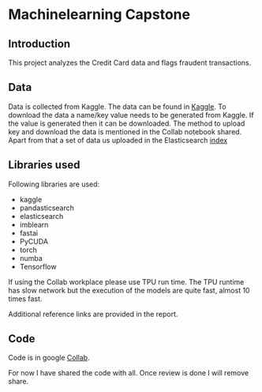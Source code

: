 # Machinelearning Capstone

## Introduction

This project analyzes the Credit Card data and flags fraudent transactions.

## Data

Data is collected from Kaggle. The data can be found in [Kaggle](https://www.kaggle.com/mlg-ulb/creditcardfraud). To download the data a name/key value needs to be generated from Kaggle. If the value is generated then it can be downloaded. The method to upload key and download the data is mentioned in the Collab notebook shared. Apart from that a set of data us uploaded in the Elasticsearch [index](http://51.158.98.31:59200/credit_card_data)

## Libraries used

Following libraries are used:

- kaggle
- pandasticsearch
- elasticsearch
- imblearn
- fastai
- PyCUDA
- torch
- numba
- Tensorflow

If using the Collab workplace please use TPU run time. The TPU runtime has slow network but the execution of the models are quite fast, almost 10 times fast.

Additional reference links are provided in the report.

## Code

Code is in google [Collab](https://colab.research.google.com/drive/19zCrjOdddOFbY6r1fahtRblUccX9zV7U).

For now I have shared the code with all. Once review is done I will remove share.
